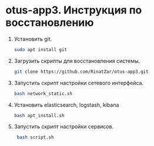 # otus-app3. Инструкция по восстановлению
1. Установить git.
   ```bash
   sudo apt install git
   ```
2. Загрузить скрипты для восстановления системы.
    ```bash
   git clone https://github.com/RinatZar/otus-app3.git
   ```  
3. Запустить скрипт настройки сетевого интерфейса.
    ```bash
   bash network_static.sh
   ``` 
4. Установить elasticsearch, logstash, kibana 
   ```bash
   bash apt_install.sh
   ```
5. Запустить скрипт настройки сервисов.
   ```bash
    bash script.sh
   ```
